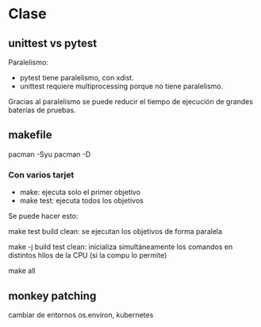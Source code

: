 # Clase

## unittest vs pytest

Paralelismo:

- pytest tiene paralelismo, con xdist.
- unittest requiere multiprocessing porque no tiene paralelismo.

Gracias al paralelismo se puede reducir el tiempo de ejecución de grandes baterías de pruebas.

## makefile

pacman -Syu
pacman -D

### Con varios tarjet

- make: ejecuta solo el primer objetivo
- make test: ejecuta todos los objetivos
  
Se puede hacer esto:

make test build clean: se ejecutan los objetivos de forma paralela

make -j build test clean: inicializa simultáneamente los comandos en distintos hilos de la CPU (si la compu lo permite)

make all

## monkey patching

cambiar de entornos os.environ, kubernetes